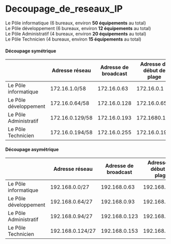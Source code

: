 # Decoupage_de_reseaux_IP

Le Pôle informatique (6 bureaux, environ **50 équipements** au total)  
Le Pôle développement (6 bureaux, environ **12 équipements** au total)  
Le Pôle Administratif (4 bureaux, environ **20 équipements** au total)   
Le Pôle Technicien (4 bureaux, environ **15 équipements** au total)

#### Découpage symétrique ####

|  | Adresse réseau | Adresse de broadcast | Adresse de début de plage | Adresse de fin de plage |
| --- | --- | --- | --- | --- |
| Le Pôle informatique | 172.16.1.0/58 | 172.16.0.63 | 172.16.0.1 | 172.16.0.62 |
| Le Pôle développement | 172.16.0.64/58 | 172.16.0.128 | 172.16.0.65 | 192.168.0.127 |
| Le Pôle Administratif | 172.16.0.129/58 | 172.16.0.193 | 172.1680.130 | 172.16.0.192 |
| Le Pôle Technicien | 172.16.0.194/58 | 172.16.0.255 | 172.16.0.195 | 172.16.0.254 |


#### Découpage asymétrique

| | Adresse réseau | Adresse de broadcast | Adresse de début de plage | Adresse de fin de plage |
| --- | --- | --- | --- | --- |
| Le Pôle informatique | 192.168.0.0/27 | 192.168.0.63 | 192.168.0.1 | 192.168.0.62 |
| Le Pôle développement | 192.168.0.64/27 | 192.168.0.93 | 192.168.0.65 | 192.168.0.92 |
| Le Pôle Administratif | 192.168.0.94/27 | 192.168.0.123 | 192.168.0.95 | 192.168.0.122 |
| Le Pôle Technicien | 192.168.0.124/27 | 192.168.0.153 | 192.168.0.125 | 192.168.0.152 |
